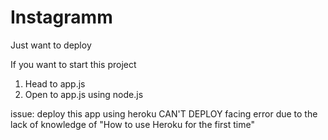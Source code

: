 # Instagramm
Just want to deploy

If you want to start this project
  1) Head to app.js
  2) Open to app.js using node.js
  
  
  issue: deploy this app using heroku
  CAN'T DEPLOY facing error due to the lack of knowledge of "How to use Heroku for the first time"
